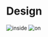 # Design
![inside](https://user-images.githubusercontent.com/92587036/172739825-ce544c00-435d-44e1-a019-752ebed2554f.jpg)
![on](https://user-images.githubusercontent.com/92587036/172739830-be52e657-a4cb-4d56-a146-62d5f563cd69.jpg)
